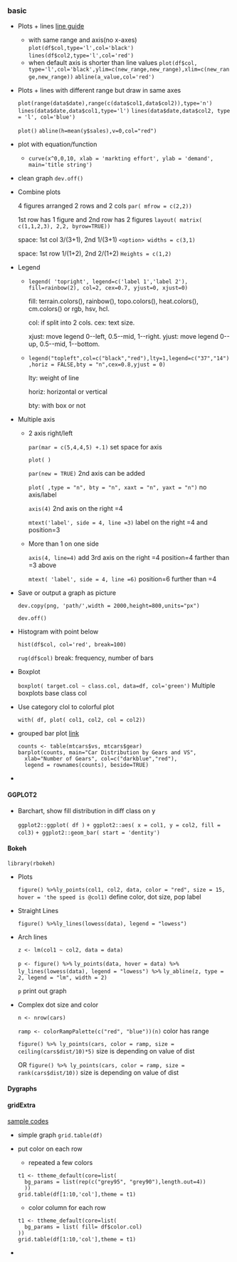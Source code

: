 ### basic

* Plots + lines [line guide](https://www.statmethods.net/advgraphs/axes.html)
  - with same range and axis(no x-axes)
  `plot(df$col,type='l',col='black')` `lines(df$col2,type='l',col='red')`
  - when default axis is shorter than line values
  `plot(df$col, type='l',col='black',ylim=c(new_range,new_range),xlim=c(new_range,new_range))` `abline(a_value,col='red')`

* Plots + lines with different range but draw in same axes

  `plot(range(data$date),range(c(data$col1,data$col2)),type='n')`
  `lines(data$date,data$col1,type='l')`
  `lines(data$date,data$col2, type = 'l', col='blue')`

  `plot()` `abline(h=mean(y$sales),v=0,col="red")`

* plot with equation/function
  - `curve(x^0,0,10, xlab = 'markting effort', ylab = 'demand', main='title string')`

* clean graph `dev.off()`

* Combine plots

  4 figures arranged 2 rows and 2 cols `par( mfrow = c(2,2))`

  1st row has 1 figure and 2nd row has 2 figures `layout( matrix( c(1,1,2,3), 2,2, byrow=TRUE))` 
  
  space: 1st col 3/(3+1), 2nd 1/(3+1) `<option> widths = c(3,1)`

  space: 1st row 1/(1+2), 2nd 2/(1+2) `Heights = c(1,2)`

* Legend

  * `legend( 'topright', legend=c('label 1','label 2'), fill=rainbow(2), col=2, cex=0.7, yjust=0, xjust=0)`
  
    fill: terrain.colors(), rainbow(), topo.colors(), heat.colors(), cm.colors() or rgb, hsv, hcl.

    col: if split into 2 cols. cex: text size. 

    xjust: move legend 0--left, 0.5--mid, 1--right. yjust: move legend 0--up, 0.5--mid, 1--bottom.

  * `legend("topleft",col=c("black","red"),lty=1,legend=c("37","14"),horiz = FALSE,bty = "n",cex=0.8,yjust = 0)`

    lty: weight of line

    horiz: horizontal or vertical

    bty: with box or not

* Multiple axis

  * 2 axis right/left

    `par(mar = c(5,4,4,5) +.1)` set space for axis    

    `plot( )`

    `par(new = TRUE)` 2nd axis can be added    

    `plot( ,type = "n", bty = "n", xaxt = "n", yaxt = "n")` no axis/label    

    `axis(4)` 2nd axis on the right =4    

    `mtext('label', side = 4, line =3)` label on the right =4 and position=3

  * More than 1 on one side

    `axis(4, line=4)`  add 3rd axis on the right =4 position=4 farther than =3 above

    `mtext( 'label', side = 4, line =6)`  position=6 further than =4

* Save or output a graph as picture

    `dev.copy(png, 'path/',width = 2000,height=800,units="px")`
    
    `dev.off()`
    
* Histogram with point below

    `hist(df$col, col='red', break=100)`
    
    `rug(df$col)` break: frequency, number of bars

* Boxplot

  `boxplot( target.col ~ class.col, data=df, col='green')` Multiple boxplots base class col

* Use category clol to colorful plot

  `with( df, plot( col1, col2, col = col2))`

* grouped bar plot [link](https://www.statmethods.net/graphs/bar.html)
  ```
  counts <- table(mtcars$vs, mtcars$gear)
  barplot(counts, main="Car Distribution by Gears and VS",
    xlab="Number of Gears", col=c("darkblue","red"),
    legend = rownames(counts), beside=TRUE)
  ```

*


#### GGPLOT2

* Barchart, show fill distribution in diff class on y

  `ggplot2::ggplot( df )` `+ ggplot2::aes( x = col1, y = col2, fill = col3)` `+ ggplot2::geom_bar( start = 'dentity')`

#### Bokeh

`library(rbokeh)`

* Plots

  `figure() %>%ly_points(col1, col2, data, color = "red", size = 15, hover = 'the speed is @col1)` 
  define color, dot size, pop label

* Straight Lines

  `figure() %>%ly_lines(lowess(data), legend = "lowess")`

* Arch lines

  `z <- lm(col1 ~ col2, data = data)`

  `p <- figure() %>%`
  	`ly_points(data, hover = data) %>%`
  	`ly_lines(lowess(data), legend = "lowess") %>%`
  	`ly_abline(z, type = 2, legend = "lm", width = 2)`

  `p` print out graph

* Complex dot size and color

  `n <- nrow(cars)`
  
  `ramp <- colorRampPalette(c("red", "blue"))(n)`  color has range
  
  `figure() %>% ly_points(cars, color = ramp, size = ceiling(cars$dist/10)*5)`  size is depending on value of dist
  
  OR `figure() %>% ly_points(cars, color = ramp, size = rank(cars$dist/10))`  size is depending on value of dist
  
#### Dygraphs



#### gridExtra

[sample codes](https://cran.r-project.org/web/packages/gridExtra/vignettes/tableGrob.html)

* simple graph `grid.table(df)`

* put color on each row
  - repeated a few colors
  ```
  t1 <- ttheme_default(core=list(
    bg_params = list(rep(c("grey95", "grey90"),length.out=4))
    ))
  grid.table(df[1:10,'col'],theme = t1)
  ```
  - color column for each row
  ```
  t1 <- ttheme_default(core=list(
    bg_params = list( fill= df$color.col)
  ))
  grid.table(df[1:10,'col'],theme = t1)
  ```
* 